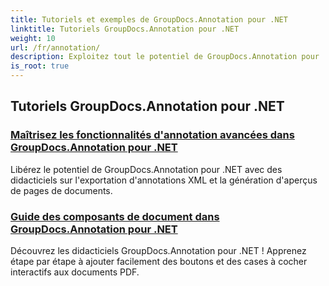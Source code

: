 ```yaml
---
title: Tutoriels et exemples de GroupDocs.Annotation pour .NET
linktitle: Tutoriels GroupDocs.Annotation pour .NET
weight: 10
url: /fr/annotation/
description: Exploitez tout le potentiel de GroupDocs.Annotation pour .NET avec nos tutoriels. Intégrez, améliorez la collaboration et rationalisez les flux de travail de manière transparente.
is_root: true
---
```

## Tutoriels GroupDocs.Annotation pour .NET
### [Maîtrisez les fonctionnalités d'annotation avancées dans GroupDocs.Annotation pour .NET](./master-advanced-annotation-features/)
Libérez le potentiel de GroupDocs.Annotation pour .NET avec des didacticiels sur l'exportation d'annotations XML et la génération d'aperçus de pages de documents.
### [Guide des composants de document dans GroupDocs.Annotation pour .NET](./guide-to-document-components/)
Découvrez les didacticiels GroupDocs.Annotation pour .NET ! Apprenez étape par étape à ajouter facilement des boutons et des cases à cocher interactifs aux documents PDF.